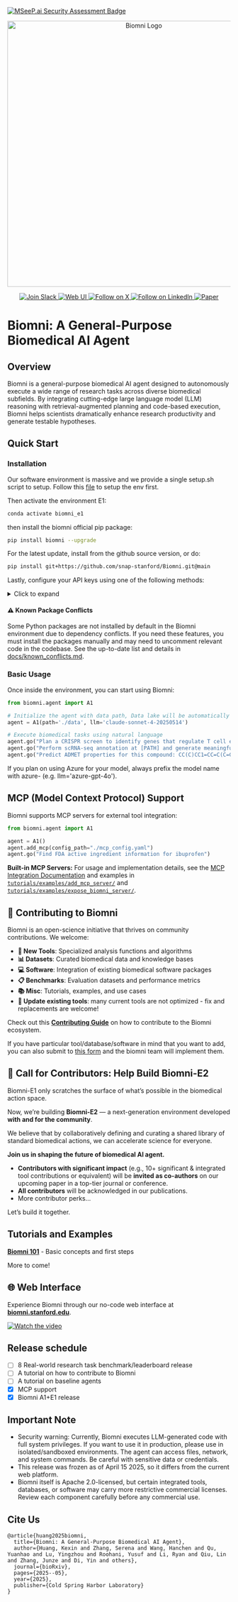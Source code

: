 [![MSeeP.ai Security Assessment Badge](https://mseep.net/pr/snap-stanford-biomni-badge.png)](https://mseep.ai/app/snap-stanford-biomni)

<p align="center">
  <img src="./figs/biomni_logo.png" alt="Biomni Logo" width="600px" />
</p>

<p align="center">
<a href="https://join.slack.com/t/biomnigroup/shared_invite/zt-38dat07mc-mmDIYzyCrNtV4atULTHRiw">
<img src="https://img.shields.io/badge/Join-Slack-4A154B?style=for-the-badge&logo=slack" alt="Join Slack" />
</a>
<a href="https://biomni.stanford.edu">
<img src="https://img.shields.io/badge/Try-Web%20UI-blue?style=for-the-badge" alt="Web UI" />
</a>
<a href="https://x.com/ProjectBiomni">
<img src="https://img.shields.io/badge/Follow-on%20X-black?style=for-the-badge&logo=x" alt="Follow on X" />
</a>
<a href="https://www.linkedin.com/company/project-biomni">
<img src="https://img.shields.io/badge/Follow-LinkedIn-0077B5?style=for-the-badge&logo=linkedin" alt="Follow on LinkedIn" />
</a>
<a href="https://www.biorxiv.org/content/10.1101/2025.05.30.656746v1">
<img src="https://img.shields.io/badge/Read-Paper-green?style=for-the-badge" alt="Paper" />
</a>
</p>



# Biomni: A General-Purpose Biomedical AI Agent

## Overview


Biomni is a general-purpose biomedical AI agent designed to autonomously execute a wide range of research tasks across diverse biomedical subfields. By integrating cutting-edge large language model (LLM) reasoning with retrieval-augmented planning and code-based execution, Biomni helps scientists dramatically enhance research productivity and generate testable hypotheses.


## Quick Start

### Installation

Our software environment is massive and we provide a single setup.sh script to setup.
Follow this [file](biomni_env/README.md) to setup the env first.

Then activate the environment E1:

```bash
conda activate biomni_e1
```

then install the biomni official pip package:

```bash
pip install biomni --upgrade
```

For the latest update, install from the github source version, or do:

```bash
pip install git+https://github.com/snap-stanford/Biomni.git@main
```

Lastly, configure your API keys using one of the following methods:

<details>
<summary>Click to expand</summary>

#### Option 1: Using .env file (Recommended)

Create a `.env` file in your project directory:

```bash
# Copy the example file
cp .env.example .env

# Edit the .env file with your actual API keys
```

Your `.env` file should look like:

```env
# Required: Anthropic API Key for Claude models
ANTHROPIC_API_KEY=your_anthropic_api_key_here

# Optional: OpenAI API Key (if using OpenAI models)
OPENAI_API_KEY=your_openai_api_key_here

# Optional: Azure OpenAI API Key (if using Azure OpenAI models)
OPENAI_API_KEY=your_azure_openai_api_key
OPENAI_ENDPOINT=https://your-resource-name.openai.azure.com/

# Optional: AI Studio Gemini API Key (if using Gemini models)
GEMINI_API_KEY=your_gemini_api_key_here

# Optional: groq API Key (if using groq as model provider)
GROQ_API_KEY=your_groq_api_key_here

# Optional: Set the source of your LLM for example:
#"OpenAI", "AzureOpenAI", "Anthropic", "Ollama", "Gemini", "Bedrock", "Groq", "Custom"
LLM_SOURCE=your_LLM_source_here

# Optional: AWS Bedrock Configuration (if using AWS Bedrock models)
AWS_BEARER_TOKEN_BEDROCK=your_bedrock_api_key_here
AWS_REGION=us-east-1

# Optional: Custom model serving configuration
# CUSTOM_MODEL_BASE_URL=http://localhost:8000/v1
# CUSTOM_MODEL_API_KEY=your_custom_api_key_here

# Optional: Biomni data path (defaults to ./data)
# BIOMNI_DATA_PATH=/path/to/your/data

# Optional: Timeout settings (defaults to 600 seconds)
# BIOMNI_TIMEOUT_SECONDS=600
```

#### Option 2: Using shell environment variables

Alternatively, configure your API keys in bash profile `~/.bashrc`:

```bash
export ANTHROPIC_API_KEY="YOUR_API_KEY"
export OPENAI_API_KEY="YOUR_API_KEY" # optional if you just use Claude
export OPENAI_ENDPOINT="https://your-resource-name.openai.azure.com/" # optional unless you are using Azure
export AWS_BEARER_TOKEN_BEDROCK="YOUR_BEDROCK_API_KEY" # optional for AWS Bedrock models
export AWS_REGION="us-east-1" # optional, defaults to us-east-1 for Bedrock
export GEMINI_API_KEY="YOUR_GEMINI_API_KEY" #optional if you want to use a gemini model
export GROQ_API_KEY="YOUR_GROQ_API_KEY" # Optional: set this to use models served by Groq
export LLM_SOURCE="Groq" # Optional: set this to use models served by Groq


```
</details>


#### ⚠️ Known Package Conflicts

Some Python packages are not installed by default in the Biomni environment due to dependency conflicts. If you need these features, you must install the packages manually and may need to uncomment relevant code in the codebase. See the up-to-date list and details in [docs/known_conflicts.md](./docs/known_conflicts.md).

### Basic Usage

Once inside the environment, you can start using Biomni:

```python
from biomni.agent import A1

# Initialize the agent with data path, Data lake will be automatically downloaded on first run (~11GB)
agent = A1(path='./data', llm='claude-sonnet-4-20250514')

# Execute biomedical tasks using natural language
agent.go("Plan a CRISPR screen to identify genes that regulate T cell exhaustion, generate 32 genes that maximize the perturbation effect.")
agent.go("Perform scRNA-seq annotation at [PATH] and generate meaningful hypothesis")
agent.go("Predict ADMET properties for this compound: CC(C)CC1=CC=C(C=C1)C(C)C(=O)O")
```
If you plan on using Azure for your model, always prefix the model name with azure- (e.g. llm='azure-gpt-4o').

## MCP (Model Context Protocol) Support

Biomni supports MCP servers for external tool integration:

```python
from biomni.agent import A1

agent = A1()
agent.add_mcp(config_path="./mcp_config.yaml")
agent.go("Find FDA active ingredient information for ibuprofen")
```


**Built-in MCP Servers:**
For usage and implementation details, see the [MCP Integration Documentation](docs/mcp_integration.md) and examples in [`tutorials/examples/add_mcp_server/`](tutorials/examples/add_mcp_server/) and [`tutorials/examples/expose_biomni_server/`](tutorials/examples/expose_biomni_server/).


## 🤝 Contributing to Biomni

Biomni is an open-science initiative that thrives on community contributions. We welcome:

- **🔧 New Tools**: Specialized analysis functions and algorithms
- **📊 Datasets**: Curated biomedical data and knowledge bases
- **💻 Software**: Integration of existing biomedical software packages
- **📋 Benchmarks**: Evaluation datasets and performance metrics
- **📚 Misc**: Tutorials, examples, and use cases
- **🔧 Update existing tools**: many current tools are not optimized - fix and replacements are welcome!

Check out this **[Contributing Guide](CONTRIBUTION.md)** on how to contribute to the Biomni ecosystem.

If you have particular tool/database/software in mind that you want to add, you can also submit to [this form](https://forms.gle/nu2n1unzAYodTLVj6) and the biomni team will implement them.

## 🔬 Call for Contributors: Help Build Biomni-E2

Biomni-E1 only scratches the surface of what’s possible in the biomedical action space.

Now, we’re building **Biomni-E2** — a next-generation environment developed **with and for the community**.

We believe that by collaboratively defining and curating a shared library of standard biomedical actions, we can accelerate science for everyone.

**Join us in shaping the future of biomedical AI agent.**

- **Contributors with significant impact** (e.g., 10+ significant & integrated tool contributions or equivalent) will be **invited as co-authors** on our upcoming paper in a top-tier journal or conference.
- **All contributors** will be acknowledged in our publications.
- More contributor perks...

Let’s build it together.


## Tutorials and Examples

**[Biomni 101](./tutorials/biomni_101.ipynb)** - Basic concepts and first steps

More to come!

## 🌐 Web Interface

Experience Biomni through our no-code web interface at **[biomni.stanford.edu](https://biomni.stanford.edu)**.

[![Watch the video](https://img.youtube.com/vi/E0BRvl23hLs/maxresdefault.jpg)](https://youtu.be/E0BRvl23hLs)

## Release schedule

- [ ] 8 Real-world research task benchmark/leaderboard release
- [ ] A tutorial on how to contribute to Biomni
- [ ] A tutorial on baseline agents
- [x] MCP support
- [x] Biomni A1+E1 release

## Important Note
- Security warning: Currently, Biomni executes LLM-generated code with full system privileges. If you want to use it in production, please use in isolated/sandboxed environments. The agent can access files, network, and system commands. Be careful with sensitive data or credentials.
- This release was frozen as of April 15 2025, so it differs from the current web platform.
- Biomni itself is Apache 2.0-licensed, but certain integrated tools, databases, or software may carry more restrictive commercial licenses. Review each component carefully before any commercial use.

## Cite Us

```
@article{huang2025biomni,
  title={Biomni: A General-Purpose Biomedical AI Agent},
  author={Huang, Kexin and Zhang, Serena and Wang, Hanchen and Qu, Yuanhao and Lu, Yingzhou and Roohani, Yusuf and Li, Ryan and Qiu, Lin and Zhang, Junze and Di, Yin and others},
  journal={bioRxiv},
  pages={2025--05},
  year={2025},
  publisher={Cold Spring Harbor Laboratory}
}
```

